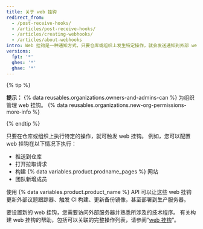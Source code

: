```yaml
---
title: 关于 web 挂钩
redirect_from:
  - /post-receive-hooks/
  - /articles/post-receive-hooks/
  - /articles/creating-webhooks/
  - /articles/about-webhooks
intro: Web 挂钩是一种通知方式，只要仓库或组织上发生特定操作，就会发送通知到外部 web 服务器。
versions:
  fpt: '*'
  ghes: '*'
  ghae: '*'
---
```


{% tip %}

**提示：** {% data reusables.organizations.owners-and-admins-can %} 为组织管理 web 挂钩。 {% data reusables.organizations.new-org-permissions-more-info %}

{% endtip %}

只要在仓库或组织上执行特定的操作，就可触发 web 挂钩。 例如，您可以配置 web 挂钩在以下情况下执行：

* 推送到仓库
* 打开拉取请求
* 构建 {% data variables.product.prodname_pages %} 网站
* 团队新增成员

使用 {% data variables.product.product_name %} API 可以让这些 web 挂钩更新外部议题跟踪器、触发 CI 构建、更新备份镜像，甚至部署到生产服务器。

要设置新的 web 挂钩，您需要访问外部服务器并熟悉所涉及的技术程序。 有关构建 web 挂钩的帮助，包括可以关联的完整操作列表，请参阅“[web 挂钩](/webhooks)”。
